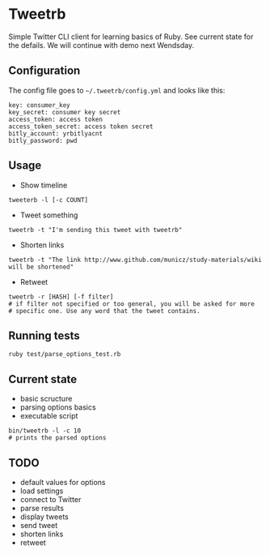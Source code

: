 # Tweetrb

Simple Twitter CLI client for learning basics of Ruby. See current state for
the defails. We will continue with demo next Wendsday.

## Configuration

The config file goes to `~/.tweetrb/config.yml` and looks like this:

```
key: consumer_key
key_secret: consumer key secret
access_token: access token
access_token_secret: access token secret
bitly_account: yrbitlyacnt
bitly_password: pwd
```

## Usage

* Show timeline

```
tweeterb -l [-c COUNT]
```

* Tweet something

```
tweetrb -t "I'm sending this tweet with tweetrb"
```

* Shorten links

```
tweetrb -t "The link http://www.github.com/municz/study-materials/wiki will be shortened"
```

* Retweet

```
tweetrb -r [HASH] [-f filter]
# if filter not specified or too general, you will be asked for more
# specific one. Use any word that the tweet contains.
```

## Running tests

```
ruby test/parse_options_test.rb
```

## Current state

* basic scructure
* parsing options basics
* executable script

```
bin/tweetrb -l -c 10
# prints the parsed options
```

## TODO

* default values for options
* load settings
* connect to Twitter
* parse results
* display tweets
* send tweet
* shorten links
* retweet

